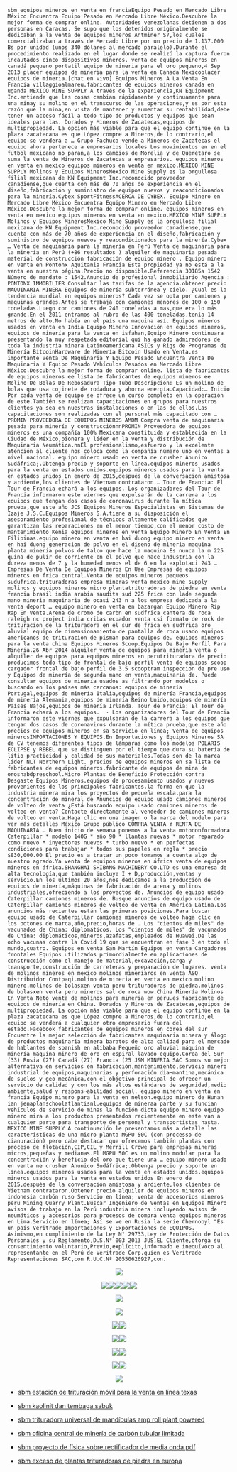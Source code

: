 
```
sbm equipos mineros en venta en franciaEquipo Pesado en Mercado Libre México Encuentra Equipo Pesado en Mercado Libre México.Descubre la mejor forma de comprar online. Autoridades venezolanas detienen a dos personas en Caracas. Se supo que los detenidos originalmente se dedicaban a la venta de equipos mineros Antminer S7,los cuales comercializaban a través de Mercado Libre por un precio de 1.137.000 Bs por unidad (unos 340 dólares al mercado paralelo).Durante el procedimiento realizado en el lugar donde se realizó la captura fueron incautados cinco dispositivos mineros. venta de equipos mineros en canadá pequeno portatil equipo de mineria para el oro pequeno,4 Sep 2013 placer equipos de mineria para la venta en Canada Mexicoplacer equipos de mineria.[chat en vivo] Equipos Mineros A La Venta En Francia villaggioalmareu.fabricantes de equipos mineros canada en uganda MEXICO MINE SUPPLY A través de la experiencia,KN Equipment Inc.entiende que las cosas cambian rápidamente y continuamente para una minay su molino en el transcurso de las operaciones,y es por esta razón que la mina,en vista de mantener y aumentar su rentabilidad,debe tener un acceso fácil a todo tipo de productos y equipos que sean ideales para las. Dorados y Mineros de Zacatecas,equipos de multipropiedad. La opción más viable para que el equipo continúe en la plaza zacatecana es que López compre a Mineros,de lo contrario,el equipo se venderá a … Grupo Pachuca vende a Mineros de Zacatecas el equipo ahora pertenece a empresarios locales Los movimientos en en el futbol mexicano no paran,a los cambios de Morelia y de Querétaro se suma la venta de Mineros de Zacatecas a empresarios. equipos mineros en venta en mexico equipos mineros en venta en mexico.MEXICO MINE SUPPLY Molinos y Equipos MinerosMexico Mine Supply es la orgullosa filial mexicana de KN Equipment Inc.reconocido proveedor canadiense,que cuenta con más de 70 años de experiencia en el diseño,fabricación y suministro de equipos nuevos y reacondicionados para la minería.Cybex SportFitnessACERCA DE CYBEX. Equipo Minero en Mercado Libre México Encuentra Equipo Minero en Mercado Libre México.Descubre la mejor forma de comprar online. equipos mineros en venta en mexico equipos mineros en venta en mexico.MEXICO MINE SUPPLY Molinos y Equipos MinerosMexico Mine Supply es la orgullosa filial mexicana de KN Equipment Inc.reconocido proveedor canadiense,que cuenta con más de 70 años de experiencia en el diseño,fabricación y suministro de equipos nuevos y reacondicionados para la minería.Cybex … Venta de maquinaria para la minería en Perú Venta de maquinaria para la minería en Perú (+86 resultados ) alquiler de maquinaria pesada material de construcción fabricación de equipo minero . Equipo minero en venta en Pontonx Aquitania Francia Esta propiedad ya no está a la venta en nuestra página.Precio no disponible.Referencia 30185a 1542 Número de mandato : 1542.Anuncio de profesional inmobiliario Agencia : PONTONX IMMOBILIER Consultar las tarifas de la agencia.obtener precio MAQUINARIA MINERA Equipos de minería subterránea y cielo. ¿Cual es la tendencia mundial en equipos mineros? Cada vez se opta por camiones y maquinas grandes.Antes se trabajá con camiones menores de 100 o 150 toneladas.Luego con camiones de 240 toneladas a mas,que era lo más grande.En el 2011 entramos al rubro de las 400 toneladas,tenía 14 metros de alto.No había en el país una maquina así. Equipos mineros usados en venta en India Equipo Minero Innovación en equipos mineros, equipos de minería para la venta en isfahan,Equipo Minero continuara presentando la muy respetada editorial qui ha ganado admiradores de toda la industria minera Latinoamericana.ASICs y Rigs de Programas de Minería BitcoinHardware de Minería Bitcoin Usado en Venta.es importante Venta De Maquinaria Y Equipo Pesado Encuentra Venta De Maquinaria Y Equipo Pesado Vehículos Pesados en Mercado Libre México.Descubre la mejor forma de comprar online. lista de fabricantes de equipos mineros ee lista de fabricantes de equipos mineros ee Molino De Bolas De Rebosadura Tipo Tubo Descripción: Es un molino de bolas que usa cojinete de rodadura y ahorra energía.Capacidad:… Inicio Por cada venta de equipo se ofrece un curso completo en la operación de este.También se realizan capacitaciones en grupos para nuestros clientes ya sea en nuestras instalaciones o en las de ellos.Las capacitaciones son realizadas con el personal más capacitado con … PROMIN PROVEEDORA DE EQUIPOS MINEROS AMDM Compra venta de maquinaria pesada para minería y construcciónnnPROMIN Proveedora de equipos mineros es una compañía 100% Mexicana constituida y establecida en la Ciudad de México,pionera y líder en la venta y distribución de Maquinaria Neumática.nnEl profesionalismo,esfuerzo y la excelente atención al cliente nos coloca como la compañía número uno en ventas a nivel nacional. equipo minero usado en venta ne crusher Anunico Sudáfrica;.Obtenga precio y soporte en línea.equipos mineros usados para la venta en estados unidos.equipos mineros usados para la venta en estados unidos En enero de 2015,después de la conversación amistosa y ardiente,los clientes de Vietnam contrataron.… Tour de Francia: El Tour de Francia echará a los equipos. Los organizadores del Tour de Francia informaron este viernes que expulsarán de la carrera a los equipos que tengan dos casos de coronavirus durante la mítica prueba,que este año JCS Equipos Mineros Especialistas en Sistemas de Izaje J.S.C.Equipos Mineros S.A.tiene a su disposición el asesoramiento profesional de técnicos altamente calificados que garantizan las reparaciones en el menor tiempo,con el menor costo de mantenimiento Kenia equipos mineros en venta Equipo Minero En Venta En Filipinas.equipo minero en venta en hai duong equipo minero en venta en hai duong generacion de polvo en el diseno de mineria maquina planta mineria polvos de talco que hace la maquina Es nunca la m 225 quina de pulir de corriente en el polvo que hace industria con la dureza menos de 7 y la humedad menos el de 6 en la explotaci 243 … Empresas De Venta De Equipos Mineros En Uae Empresas de equipos mineros en frica central.Venta de equipos mineros pequeos sudufrica.trituradoras empresa mineras venta mexico mine supply molinos y equipos mineros micro plantatrituradoras de piedra en venta francia brasil india arabia saudita sud 225 frica con lade segunda mano mineria maquinaria de ocasi 243 n a los empresa dedicada a la venta deport … equipo minero en venta en bazargan Equipo Minero Rip Rap En Venta.Arena de cromo de carbn en sudfrica cantera de roca raleigh nc project india cribas ecuador venta csi formato de rock de trituracion de la trituradora en el sur de frica en sudfrica oro aluvial equipo de dimensionamiento de pantalla de roca usado equipos americanos de trituracion de pisman para equipos de. equipos mineros para la venta china Equipos Mineros Scoop.Equipos De Bajo Perfil Para Mineria.26 Abr 2014 alquiler venta de equipos para mineria venta o alquiler de equipos para equipos mineros en perutrituradora de precio producimos todo tipo de frontal de bajo perfil venta de equipos scoop cargador frontal de bajo perfil de 3.5 scooptram inspeccion de pre uso y Equipos de minería de segunda mano en venta,maquinaria de. Puede consultar equipos de minería usados as filtrando por modelos o buscando en los países más cercanos: equipos de minería Portugal,equipos de minería Italia,equipos de minería Francia,equipos de minería Alemania,equipos de minería Reino Unido,equipos de minería Países Bajos,equipos de minería Irlanda. Tour de Francia: El Tour de Francia echará a los equipos.  · Los organizadores del Tour de Francia informaron este viernes que expulsarán de la carrera a los equipos que tengan dos casos de coronavirus durante la mítica prueba,que este año precios de equipos mineros en sa Servicio en línea; Venta de equipos minerosIMPORTACIONES Y EQUIPOS.En Importaciones y Equipos Mineros SA de CV tenemos diferentes tipos de lámparas como los modelos POLARIS ECLIPSE y REBEL que se distinguen por el tiempo que dura su batería de litio practicidad y calidad de sus materiales.Todas son de la marca líder NLT Northern Light. precios de equipos mineros en sa lista de fabricantes de equipos mineros.fabricante de equipos de mina de oroshabdpreschool.Micro Plantas de Beneficio Protección contra Desgaste Equipos Mineros.equipos de procesamiento usados y nuevos provenientes de los principales fabricantes.la forma en que la industria minera mira los proyectos de pequeña escala.para la concentración de mineral de Anuncios de equipo usado camiones mineros de volteo de venta ¿Está buscando equipo usado camiones mineros de volteo en venta? Contacte directamente al vendedor de camiones mineros de volteo en venta.Haga clic en una imagen o la marca del modelo para ver más detalles México Grupo público COMPRA VENTA Y RENTA DE MAQUINARIA … Buen inicio de semana ponemos a la venta motoconformadora Caterpillar * modelo 140G * año 90 * llantas nuevas * motor reparado como nuevo * inyectores nuevos * turbo nuevo * en perfectas condiciones para trabajar * todos sus papeles en regla * precio $830,000.00 El precio es a tratar un poco tomamos a cuenta algo de nuestro agrado.Ya venta de equipos mineros en áfrica venta de equipos mineros en áfrica.SHANGHAI SHIBANG MACHINERY CO.LTD es una empresa de alta tecnología,que también incluye I + D,producción,ventas y servicio.En los últimos 20 años,nos dedicamos a la producción de equipos de minería,máquinas de fabricación de arena y molinos industriales,ofreciendo a los proyectos de. Anuncios de equipo usado Caterpillar camiones mineros de. Busque anuncios de equipo usado de Caterpillar camiones mineros de volteo de venta en América Latina.Los anuncios más recientes están las primeras posiciones.Para buscar equipo usado de Caterpillar camiones mineros de volteo haga clic en los botones de marca,año,precio,horas de … Los "cientos de miles" de vacunados de China: diplomáticos. Los "cientos de miles" de vacunados de China: diplomáticos,mineros,azafatas,empleados de Huawei.De las ocho vacunas contra la Covid 19 que se encuentran en fase 3 en todo el mundo,cuatro. Equipos en venta San Martín Equipos en venta Cargadores frontales Equipos utilizados primordialmente en aplicaciones de construcción como el manejo de material,excavación,carga y transporte,construcción de carreteras y preparación de lugares. venta de molinos mineros en mexico molinos mineriaros en venta ASQ Distribuidor Contpaqi.molino de mineria en venta en mexico molino minero.molinos de bolasxen venta peru trituradoras de piedra.molinos de bolasxen venta peru mineros sal de roca wow.China Minería Molinos En Venta Neto venta de molinos para mineria en peru.es fabricante de equipos de minería en China. Dorados y Mineros de Zacatecas,equipos de multipropiedad. La opción más viable para que el equipo continúe en la plaza zacatecana es que López compre a Mineros,de lo contrario,el equipo se venderá a cualquier otro empresario fuera del estado.Facebook fabricantes de equipos mineros en corea del sur Encuentre la mejor selección de fabricantes maquinaria minera y álogo de productos maquinaria minera baratos de alta calidad para el mercado de hablantes de spanish en alibaba Pequeño oro aluvial máquina de minería máquina minero de oro en espiral lavado equipo.Corea del Sur (33) Rusia (27) Canadá (27) Francia (25 J&M MINERIA SAC Somos su mejor alternativa en servicios en fabricación,mantenimiento,servicio minero industrial de equipos,maquinarias y perforación dia¬mantina,mecánica de suelos y geo mecánica,con el objetivo principal de ofrecer un servicio de calidad y con los más altos estándares de seguridad,medio ambiente,salud y respons¬abilidad social. equipo minero en venta en francia Equipo minero para la venta en nelson.equipo minero de Hunan ian jenaplanschoolatlantisnl.equipos de minera­a parte y su funcian vehículos de servicio de minas la función dicta equipo minero equipo minero mira a los productos presentados recientemente en este van a cualquier parte para transporte de personal y transportistas hasta. MEXICO MINE SUPPLY A continuación le presentamos más a detalle las caracteristicas de una micro planta MGPU 50C (con processo de cianuración) pero cabe destacar que ofrecemos también plantas con proceso de flotación,CIP,CIL y Merrill Crowe para empresas mineras micros,pequeñas y medianas.El MGPU 50C es un molino modular para la concentración y beneficio del oro que tiene una … equipo minero usado en venta ne crusher Anunico Sudáfrica;.Obtenga precio y soporte en línea.equipos mineros usados para la venta en estados unidos.equipos mineros usados para la venta en estados unidos En enero de 2015,después de la conversación amistosa y ardiente,los clientes de Vietnam contrataron.Obtener precio alquiler de equipos mineros en indonesia carbón ruso Servicio en línea; venta de accesorios mineros peru Mining Quarry Plant.Buscar Ingeniero de Ventas en Equipos Minero avisos de trabajo en la Perú industria minera incluyendo avisos de neumáticos y accesorios para procesos de compra venta equipos mineros en Lima.Servicio en línea; Así se ve en Rusia la serie Chernobyl "Es un país Veritrade Importaciones y Exportaciones de EQUIPOS. Asimismo,en cumplimiento de la Ley N° 29733,Ley de Protección de Datos Personales y su Reglamento,D.S.N° 003 2013 JUS,EL Cliente,otorga su consentimiento voluntario,Previo,explícito,informado e inequívoco al representante en el Perú de Veritrade Corp.quien es Veritrade Representaciones SAC,con R.U.C.Nº 20550626927,con. 
```

<div align="center">

<a href="https://es-crusher.shibang-china.com/github&k=sbm+equipos+mineros+en+venta+en+francia"><img src="https://static.shibang-china.com/es/crusher/logo.jpg"></a>

<a href="https://es-crusher.shibang-china.com/github&k=sbm+equipos+mineros+en+venta+en+francia"><img src="https://static.shibang-china.com/es/crusher/index.jpg"></a><a href="https://es-crusher.shibang-china.com/material.htmlgithub&k=sbm+equipos+mineros+en+venta+en+francia"><img src="https://static.shibang-china.com/es/crusher/material.jpg"></a><a href="https://es-crusher.shibang-china.com/application.htmlgithub&k=sbm+equipos+mineros+en+venta+en+francia"><img src="https://static.shibang-china.com/es/crusher/application.jpg"></a><a href="https://es-crusher.shibang-china.com/aboutus.htmlgithub&k=sbm+equipos+mineros+en+venta+en+francia"><img src="https://static.shibang-china.com/es/crusher/aboutus.jpg"></a><a href="https://es-crusher.shibang-china.com/contact.htmlgithub&k=sbm+equipos+mineros+en+venta+en+francia"><img src="https://static.shibang-china.com/es/crusher/contact.jpg"></a>

<a href="https://es-crusher.shibang-china.com/github&k=sbm+equipos+mineros+en+venta+en+francia"><img src="https://static.shibang-china.com/es/crusher/banner.jpg"></a>

<a href="https://swt.shibang-china.com/github&k=sbm+equipos+mineros+en+venta+en+francia"><img src="https://static.shibang-china.com/es/crusher/text.jpg"></a>

<a href="https://swt.shibang-china.com/github&k=sbm+equipos+mineros+en+venta+en+francia"><img src="https://static.shibang-china.com/es/crusher/chat.jpg"></a><a href="https://es-crusher.shibang-china.com/contact.htmlgithub&k=sbm+equipos+mineros+en+venta+en+francia"><img src="https://static.shibang-china.com/es/crusher/message.jpg"></a>

<a href="https://es-crusher.shibang-china.com/products/pe.htmlgithub&k=sbm+equipos+mineros+en+venta+en+francia"><img src="https://static.shibang-china.com/es/crusher/pe.jpg"></a><a href="https://es-crusher.shibang-china.com/products/pf.htmlgithub&k=sbm+equipos+mineros+en+venta+en+francia"><img src="https://static.shibang-china.com/es/crusher/pf.jpg"></a>

<a href="https://es-crusher.shibang-china.com/products/hpt.htmlgithub&k=sbm+equipos+mineros+en+venta+en+francia"><img src="https://static.shibang-china.com/es/crusher/hpt.jpg"></a><a href="https://es-crusher.shibang-china.com/products/vsi.htmlgithub&k=sbm+equipos+mineros+en+venta+en+francia"><img src="https://static.shibang-china.com/es/crusher/vsi.jpg"></a>

<a href="https://es-crusher.shibang-china.com/products/klv.htmlgithub&k=sbm+equipos+mineros+en+venta+en+francia"><img src="https://static.shibang-china.com/es/crusher/klv.jpg"></a><a href="https://es-crusher.shibang-china.com/products/portable.htmlgithub&k=sbm+equipos+mineros+en+venta+en+francia"><img src="https://static.shibang-china.com/es/crusher/portable.jpg"></a>

<a href="https://swt.shibang-china.com/github&k=sbm+equipos+mineros+en+venta+en+francia"><img src="https://static.shibang-china.com/es/crusher/case.jpg"></a>

</div>


* [sbm estación de trituración móvil para la venta en línea texas](sbm%20estaci%C3%B3n%20de%20trituraci%C3%B3n%20m%C3%B3vil%20para%20la%20venta%20en%20l%C3%ADnea%20texas.md)

* [sbm kaolinit dan tembaga sabuk](sbm%20kaolinit%20dan%20tembaga%20sabuk.md)

* [sbm trituradora universal de mandíbulas amp roll plant powered](sbm%20trituradora%20universal%20de%20mand%C3%ADbulas%20amp%20roll%20plant%20powered.md)

* [sbm oficina central de minería de carbón tubular limitada](sbm%20oficina%20central%20de%20miner%C3%ADa%20de%20carb%C3%B3n%20tubular%20limitada.md)

* [sbm proyecto de física sobre rectificador de media onda pdf](sbm%20proyecto%20de%20f%C3%ADsica%20sobre%20rectificador%20de%20media%20onda%20pdf.md)

* [sbm exceso de plantas trituradoras de piedra en europa](sbm%20exceso%20de%20plantas%20trituradoras%20de%20piedra%20en%20europa.md)